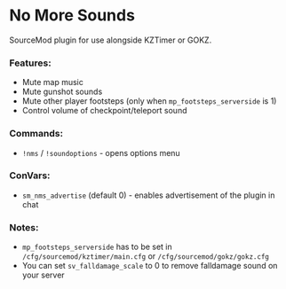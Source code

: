 # No More Sounds

SourceMod plugin for use alongside KZTimer or GOKZ. 

### Features:
- Mute map music
- Mute gunshot sounds
- Mute other player footsteps (only when `mp_footsteps_serverside` is 1)
- Control volume of checkpoint/teleport sound

### Commands:
- `!nms` / `!soundoptions` - opens options menu

### ConVars:
- `sm_nms_advertise` (default 0) - enables advertisement of the plugin in chat

### Notes:
- `mp_footsteps_serverside` has to be set in `/cfg/sourcemod/kztimer/main.cfg` or `/cfg/sourcemod/gokz/gokz.cfg`
- You can set `sv_falldamage_scale` to 0 to remove falldamage sound on your server
